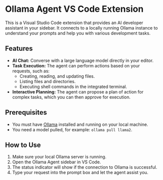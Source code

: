 # Ollama Agent VS Code Extension

This is a Visual Studio Code extension that provides an AI developer assistant in your sidebar. It connects to a locally running Ollama instance to understand your prompts and help you with various development tasks.

## Features

*   **AI Chat:** Converse with a large language model directly in your editor.
*   **Task Execution:** The agent can perform actions based on your requests, such as:
    *   Creating, reading, and updating files.
    *   Listing files and directories.
    *   Executing shell commands in the integrated terminal.
*   **Interactive Planning:** The agent can propose a plan of action for complex tasks, which you can then approve for execution.

## Prerequisites

*   You must have [Ollama](https://ollama.com/) installed and running on your local machine.
*   You need a model pulled, for example: `ollama pull llama2`.

## How to Use

1.  Make sure your local Ollama server is running.
2.  Open the Ollama Agent sidebar in VS Code.
3.  The status indicator will show if the connection to Ollama is successful.
4.  Type your request into the prompt box and let the agent assist you.
